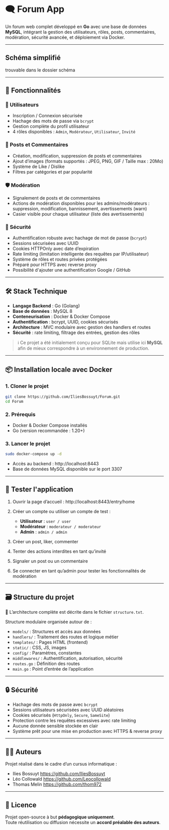# 🗨️ Forum App

Un forum web complet développé en **Go** avec une base de données **MySQL**, intégrant la gestion des utilisateurs, rôles, posts, commentaires, modération, sécurité avancée, et déploiement via Docker.

---

## Schéma simplifié

trouvable dans le dossier schéma


---


## 🚀 Fonctionnalités

### 👤 Utilisateurs
- Inscription / Connexion sécurisée  
- Hachage des mots de passe via `bcrypt`  
- Gestion complète du profil utilisateur  
- 4 rôles disponibles : `Admin`, `Modérateur`, `Utilisateur`, `Invité`

### 📝 Posts et Commentaires
- Création, modification, suppression de posts et commentaires  
- Ajout d’images (formats supportés : JPEG, PNG, GIF / Taille max : 20Mo)  
- Système de Like / Dislike  
- Filtres par catégories et par popularité  

### 🛡️ Modération
- Signalement de posts et de commentaires  
- Actions de modération disponibles pour les admins/modérateurs : suppression, modification, bannissement, avertissements (warn)  
- Casier visible pour chaque utilisateur (liste des avertissements)  

### 🔐 Sécurité
- Authentification robuste avec hachage de mot de passe (`bcrypt`)  
- Sessions sécurisées avec UUID  
- Cookies HTTPOnly avec date d’expiration  
- Rate limiting (limitation intelligente des requêtes par IP/utilisateur)  
- Système de rôles et routes privées protégées  
- Préparé pour HTTPS avec reverse proxy  
- Possibilité d'ajouter une authentification Google / GitHub  

---

## 🛠️ Stack Technique

- **Langage Backend** : Go (Golang)  
- **Base de données** : MySQL 8  
- **Conteneurisation** : Docker & Docker Compose  
- **Authentification** : bcrypt, UUID, cookies sécurisés  
- **Architecture** : MVC modulaire avec gestion des handlers et routes  
- **Sécurité** : rate limiting, filtrage des entrées, gestion des rôles  

> ℹ️ Ce projet a été initialement conçu pour SQLite mais utilise ici **MySQL** afin de mieux correspondre à un environnement de production.

---

## 📦 Installation locale avec Docker

### 1. Cloner le projet
```bash
git clone https://github.com/IliesBossuyt/Forum.git
cd Forum
```

### 2. Prérequis
- Docker & Docker Compose installés  
- Go (version recommandée : 1.20+)

### 3. Lancer le projet
```bash
sudo docker-compose up -d
```

- Accès au backend : http://localhost:8443  
- Base de données MySQL disponible sur le port 3307

---

## 🧪 Tester l'application

1. Ouvrir la page d’accueil : http://localhost:8443/entry/home  
2. Créer un compte ou utiliser un compte de test :

   - **Utilisateur** : `user / user`  
   - **Modérateur** : `moderateur / moderateur`  
   - **Admin** : `admin / admin`

3. Créer un post, liker, commenter  
4. Tenter des actions interdites en tant qu’invité  
5. Signaler un post ou un commentaire  
6. Se connecter en tant qu’admin pour tester les fonctionnalités de modération

---

## 🗃️ Structure du projet

📁 L’architecture complète est décrite dans le fichier `structure.txt`.

Structure modulaire organisée autour de :
- `models/` : Structures et accès aux données
- `handlers/` : Traitement des routes et logique métier
- `templates/` : Pages HTML (frontend)
- `static/` : CSS, JS, images
- `config/` : Paramètres, constantes
- `middlewares/` : Authentification, autorisation, sécurité
- `routes.go` : Définition des routes
- `main.go` : Point d’entrée de l’application

---

## 🔒 Sécurité

- Hachage des mots de passe avec `bcrypt`  
- Sessions utilisateurs sécurisées avec UUID aléatoires  
- Cookies sécurisés (`HttpOnly`, `Secure`, `SameSite`)  
- Protection contre les requêtes excessives avec rate limiting  
- Aucune donnée sensible stockée en clair  
- Système prêt pour une mise en production avec HTTPS & reverse proxy


---

## 👨‍💻 Auteurs

Projet réalisé dans le cadre d’un cursus informatique :

- Ilies Bossuyt https://github.com/IliesBossuyt
- Léo Collowald https://github.com/Leocollowald
- Thomas Melin https://github.com/thom972

---

## 📜 Licence

Projet open-source à but **pédagogique uniquement**.  
Toute réutilisation ou diffusion nécessite un **accord préalable des auteurs**.